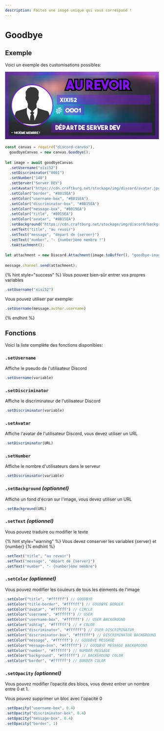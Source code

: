 ```yaml
---
description: Faites une image unique qui vous correspond !
---
```


# Goodbye

## Exemple

Voici un exemple des customisations possibles:

![C&apos;est un exemple](../.gitbook/assets/welcome-image-4.png)

```javascript
const canvas = require("discord-canvas"),
  goodbyeCanvas = new canvas.Goodbye();

let image = await goodbyeCanvas
  .setUsername("xixi52")
  .setDiscriminator("0001")
  .setNumber("140")
  .setServer("Server DEV")
  .setAvatar("https://cdn.craftburg.net/stockage/img/discord/avatar.jpg")
  .setColor("border", "#8015EA")
  .setColor("username-box", "#8015EA")
  .setColor("discriminator-box", "#8015EA")
  .setColor("message-box", "#8015EA")
  .setColor("title", "#8015EA")
  .setColor("avatar", "#8015EA")
  .setBackground("https://cdn.craftburg.net/stockage/img/discord/background.jpg")
  .setText("title", "au revoir")
  .setText("message", "départ de {server}")
  .setText("number", "- {number}ème membre !")
  .toAttachment();
  
let attachment = new Discord.Attachment(image.toBuffer(), "goodbye-image.png");

message.channel.send(attachment);
```

{% hint style="success" %}
 Vous pouvez bien-sûr entrer vos propres variables

```javascript
.setUsername("xixi52")
```

Vous pouvez utiliser par exemple:

```javascript
.setUsername(message.author.username)
```
{% endhint %}

## Fonctions

Voici la liste complète des fonctions disponibles:

### `.setUsername`

Affiche le pseudo de l'utilisateur Discord

```javascript
.setUsername(variable)
```

### `.setDiscriminator`

Affiche le discriminateur de l'utilisateur Discord

```javascript
.setDiscriminator(variable)
```

### `.setAvatar`

Affiche l'avatar de l'utilisateur Discord, vous devez utiliser un URL

```javascript
.setDiscriminator(URL)
```

### `.setNumber`

Affiche le nombre d'utilisateurs dans le serveur

```javascript
.setDiscriminator(variable)
```

### `.setBackground` _\(_optionnel_\)_

Affiche un fond d'écran sur l'image, vous devez utiliser un URL

```javascript
.setBackground(URL)
```

### `.setText` _\(_optionnel_\)_

Vous pouvez traduire ou modifier le texte

{% hint style="warning" %}
Vous devez conserver les variables {server} et {number}
{% endhint %}

```javascript
.setText("title", "au revoir")
.setText("message", "départ de {server}")
.setText("number", "- {number}ème membre")
```

### `.setColor` _\(optionnel\)_

Vous pouvez modifier les couleurs de tous les éléments de l'image

```javascript
.setColor("title", "#ffffff") // GOODBYE
.setColor("title-border", "#ffffff") // GOODBYE BORDER
.setColor("avatar", "#ffffff") // CIRCLE
.setColor("username", "#ffffff") // USER
.setColor("username-box", "#ffffff") // USER BACKGROUND
.setColor("ashtag", "#ffffff") // # COLOR
.setColor("discriminator", "#ffffff") // USER DISCRIMINATOR
.setColor("discriminator-box", "#ffffff") // DISCRIMINATOR BACKGROUND
.setColor("message", "#ffffff") // GOODBYE MESSAGE
.setColor("message-box", "#ffffff") // GOODBYE MESSAGE BACKGROUND
.setColor("number", "#ffffff") // NUMBER MESSAGE
.setColor("background", "#ffffff") // BACKGROUND COLOR
.setColor("border", "#ffffff") // BORDER COLOR
```

### `.setOpacity` _\(optionnel\)_

Vous pouvez modifier l’opacité des blocs, vous devez entrer un nombre entre 0 et 1.

Vous pouvez supprimer un bloc avec l'opacité 0

```javascript
.setOpacity("username-box", 0.4)
.setOpacity("discriminator-box", 0.4)
.setOpacity("message-box", 0.4)
.setOpacity("border", 1)
```

